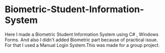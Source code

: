 # Biometric-Student-Information-System
Here I made a Biometric Student Information System using C# , Windows Forms. And also I didn't added Biometric part because of practical issue. For that I used a Manual Login System.This was made for a group project.

